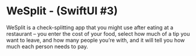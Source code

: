# WeSplit - (SwiftUI #3)

WeSplit is a check-splitting app that you might use after eating at a restaurant – you enter the cost of your food, 
select how much of a tip you want to leave, and how many people you’re with, and it will tell you how much each person needs to pay.
